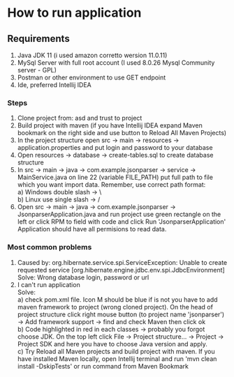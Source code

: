# How to run application

## Requirements
1. Java JDK 11 (i used amazon corretto wersion 11.0.11)
2. MySql Server with full root account (I used 8.0.26 Mysql Community server - GPL)
3. Postman or other environment to use GET endpoint
4. Ide, preferred Intellij IDEA

### Steps

1. Clone project from: asd and trust to project
2. Build project with maven (if you have Intellij IDEA expand Maven bookmark on the right side and use button to Reload All Maven Projects)
3. In the project structure open src -> main -> resources -> application.properties and put login and password to your database
4. Open resources -> database -> create-tables.sql to create database structure
5. In src -> main -> java -> com.example.jsonparser -> service -> MainService.java on line 22 (variable FILE_PATH) put full path to file which you want import data. Remember, use correct path format:
<br>a) Windows double slash -> \\
<br>b) Linux use single slash -> /
6. Open src -> main -> java -> com.example.jsonparser -> JsonparserApplication.java and run project use green rectangle on the left or click RPM to field with code and click Run 'JsonparserApplication'
   Application should have all permisions to read data.

### Most common problems
1. Caused by: org.hibernate.service.spi.ServiceException: Unable to create requested service [org.hibernate.engine.jdbc.env.spi.JdbcEnvironment]
Solve: Wrong database login, password or url
2. I can't run application
<br>Solve:
<br>a) check pom.xml file. Icon M should be blue if is not you have to add maven framework to project (wrong cloned project). On the head of project structure click right mouse button (to project name 'jsonparser') -> Add framework support -> find and check Maven then click ok
<br>b) Code highlighted in red in each classes -> probably you forgot choose JDK. On the top left click File -> Project structure... -> Project -> Project SDK and here you have to choose Java version and apply.
<br>c) Try Reload all Maven projects and build project with maven. If you have installed Maven locally, open Intellij terminal and run 'mvn clean install -DskipTests' or run command from Maven Bookmark

